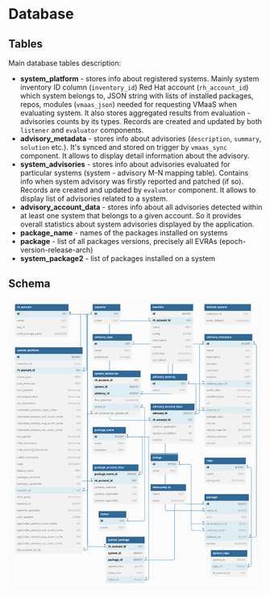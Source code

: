 # Database

## Tables
Main database tables description:
- **system_platform** - stores info about registered systems. Mainly system inventory ID column (`inventory_id`) Red Hat account (`rh_account_id`) which system belongs to, JSON string with lists of installed packages, repos, modules (`vmaas_json`) needed for requesting VMaaS when evaluating system. It also stores aggregated results from evaluation - advisories counts by its types. Records are created and updated by both `listener` and `evaluator` components.
- **advisory_metadata** - stores info about advisories (`description`, `summary`, `solution` etc.). It's synced and stored on trigger by `vmaas_sync` component. It allows to display detail information about the advisory.
- **system_advisories** - stores info about advisories evaluated for particular systems (system - advisory M-N mapping table). Contains info when system advisory was firstly reported and patched (if so). Records are created and updated by `evaluator` component. It allows to display list of advisories related to a system.
- **advisory_account_data** - stores info about all advisories detected within at least one system that belongs to a given account. So it provides overall statistics about system advisories displayed by the application.
- **package_name** - names of the packages installed on systems
- **package** - list of all packages versions, precisely all EVRAs (epoch-version-release-arch)
- **system_package2** - list of packages installed on a system

## Schema
![](graphics/db_diagram.png)
